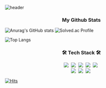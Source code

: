![header](https://capsule-render.vercel.app/api?type=Soft&color=timeAuto&height=300&section=header&text=KIM%20DOSEONG&fontSize=90)
<br>

<h3 align="center"> My Github Stats </h3>


![Anurag's GitHub stats](https://github-readme-stats.vercel.app/api?username=kimdoseong&layout=copact&theme=radical)
![Solved.ac Profile](http://mazassumnida.wtf/api/v2/generate_badge?boj=spl87)
<br>

![Top Langs](https://github-readme-stats.vercel.app/api/top-langs/?username=kimdoseong&layout=compact&theme=tokyonight&exclude_repo=kimdoseong.github.io)


<h3 align="center">🛠 Tech Stack 🛠</h3>

<p align="center">
  <img src="https://img.shields.io/badge/c-00599C.svg?style=for-the-badge&logo=c&logoColor=white"/></a>&nbsp
  <img src="https://img.shields.io/badge/c++-00599C.svg?style=for-the-badge&logo=c%2B%2B&logoColor=white"/></a>&nbsp
  <img src="https://img.shields.io/badge/c%23-239120.svg?style=for-the-badge&logo=c-sharp&logoColor=white"/></a>&nbsp
  <img src="https://img.shields.io/badge/CMake-064F8C.svg?style=for-the-badge&logo=CMake&logoColor=white"/></a>&nbsp
  <img src="https://img.shields.io/badge/Linux-FCC624.svg?style=for-the-badge&logo=Linux&logoColor=white"/></a>&nbsp
  <br>
  <img src="https://img.shields.io/badge/Kubernetes-326CE5.svg?style=for-the-badge&logo=Kubernetes&logoColor=white"/></a>&nbsp
  <img src="https://img.shields.io/badge/Docker-2496ED.svg?style=for-the-badge&logo=Docker&logoColor=white"/></a>&nbsp
  <img src="https://img.shields.io/badge/unity-000000.svg?style=for-the-badge&logo=Unity&logoColor=white"/></a>&nbsp
</p>

[![Hits](https://hits.seeyoufarm.com/api/count/incr/badge.svg?url=https%3A%2F%2Fgithub.com%2Fkimdoseong&count_bg=%2379C83D&title_bg=%23555555&icon=&icon_color=%23E7E7E7&title=hits&edge_flat=false)](https://hits.seeyoufarm.com)
<br>

